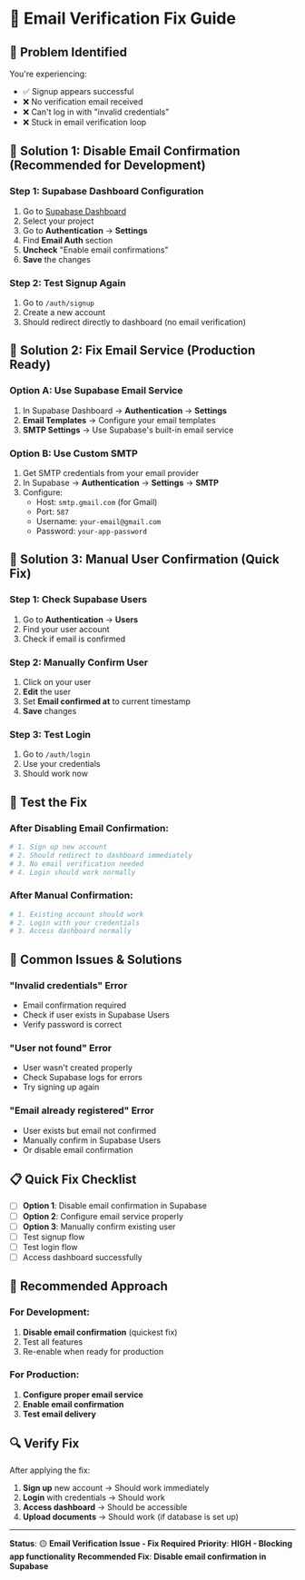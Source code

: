 # 🔧 Email Verification Fix Guide

## 🚨 **Problem Identified**

You're experiencing:
- ✅ Signup appears successful
- ❌ No verification email received
- ❌ Can't log in with "invalid credentials"
- ❌ Stuck in email verification loop

## 🔧 **Solution 1: Disable Email Confirmation (Recommended for Development)**

### **Step 1: Supabase Dashboard Configuration**
1. Go to [Supabase Dashboard](https://supabase.com/dashboard)
2. Select your project
3. Go to **Authentication** → **Settings**
4. Find **Email Auth** section
5. **Uncheck** "Enable email confirmations"
6. **Save** the changes

### **Step 2: Test Signup Again**
1. Go to `/auth/signup`
2. Create a new account
3. Should redirect directly to dashboard (no email verification)

## 🔧 **Solution 2: Fix Email Service (Production Ready)**

### **Option A: Use Supabase Email Service**
1. In Supabase Dashboard → **Authentication** → **Settings**
2. **Email Templates** → Configure your email templates
3. **SMTP Settings** → Use Supabase's built-in email service

### **Option B: Use Custom SMTP**
1. Get SMTP credentials from your email provider
2. In Supabase → **Authentication** → **Settings** → **SMTP**
3. Configure:
   - Host: `smtp.gmail.com` (for Gmail)
   - Port: `587`
   - Username: `your-email@gmail.com`
   - Password: `your-app-password`

## 🔧 **Solution 3: Manual User Confirmation (Quick Fix)**

### **Step 1: Check Supabase Users**
1. Go to **Authentication** → **Users**
2. Find your user account
3. Check if email is confirmed

### **Step 2: Manually Confirm User**
1. Click on your user
2. **Edit** the user
3. Set **Email confirmed at** to current timestamp
4. **Save** changes

### **Step 3: Test Login**
1. Go to `/auth/login`
2. Use your credentials
3. Should work now

## 🧪 **Test the Fix**

### **After Disabling Email Confirmation:**
```bash
# 1. Sign up new account
# 2. Should redirect to dashboard immediately
# 3. No email verification needed
# 4. Login should work normally
```

### **After Manual Confirmation:**
```bash
# 1. Existing account should work
# 2. Login with your credentials
# 3. Access dashboard normally
```

## 🐛 **Common Issues & Solutions**

### **"Invalid credentials" Error**
- Email confirmation required
- Check if user exists in Supabase Users
- Verify password is correct

### **"User not found" Error**
- User wasn't created properly
- Check Supabase logs for errors
- Try signing up again

### **"Email already registered" Error**
- User exists but email not confirmed
- Manually confirm in Supabase Users
- Or disable email confirmation

## 📋 **Quick Fix Checklist**

- [ ] **Option 1**: Disable email confirmation in Supabase
- [ ] **Option 2**: Configure email service properly
- [ ] **Option 3**: Manually confirm existing user
- [ ] Test signup flow
- [ ] Test login flow
- [ ] Access dashboard successfully

## 🚀 **Recommended Approach**

### **For Development:**
1. **Disable email confirmation** (quickest fix)
2. Test all features
3. Re-enable when ready for production

### **For Production:**
1. **Configure proper email service**
2. **Enable email confirmation**
3. **Test email delivery**

## 🔍 **Verify Fix**

After applying the fix:
1. **Sign up** new account → Should work immediately
2. **Login** with credentials → Should work
3. **Access dashboard** → Should be accessible
4. **Upload documents** → Should work (if database is set up)

---

**Status**: 🟡 **Email Verification Issue - Fix Required**
**Priority**: **HIGH - Blocking app functionality**
**Recommended Fix**: **Disable email confirmation in Supabase**
